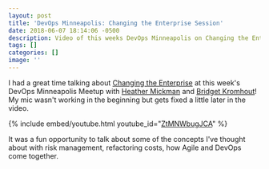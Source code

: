 ```yaml
---
layout: post
title: 'DevOps Minneapolis: Changing the Enterprise Session'
date: 2018-06-07 18:14:06 -0500
description: Video of this weeks DevOps Minneapolis on Changing the Enterprise.
tags: []
categories: []
image: ''
---
```

I had a great time talking about [Changing the Enterprise](https://www.meetup.com/DevOps-Minneapolis/events/249870267/) at this week's DevOps Minneapolis Meetup with [Heather Mickman](https://www.linkedin.com/in/heather-mickman/) and [Bridget Kromhout](https://bridgetkromhout.com/)! My mic wasn't working in the beginning but gets fixed a little later in the video.

{% include embed/youtube.html youtube_id="[ZtMNWbugJCA](https://www.youtube.com/watch?v=ZtMNWbugJCA "https://www.youtube.com/watch?v=ZtMNWbugJCA")" %}

It was a fun opportunity to talk about some of the concepts I've thought about with risk management, refactoring costs, how Agile and DevOps come together.